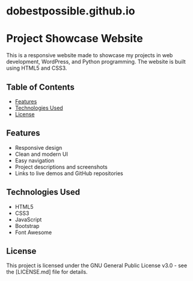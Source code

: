 # dobestpossible.github.io

# Project Showcase Website

This is a responsive website made to showcase my projects in web development, WordPress, and Python programming. The website is built using HTML5 and CSS3.

## Table of Contents

- [Features](#features)
- [Technologies Used](#technologies-used)
- [License](#license)

## Features

- Responsive design
- Clean and modern UI
- Easy navigation
- Project descriptions and screenshots
- Links to live demos and GitHub repositories

## Technologies Used

- HTML5
- CSS3
- JavaScript
- Bootstrap
- Font Awesome

## License

This project is licensed under the GNU General Public License v3.0 - see the [LICENSE.md] file for details.

